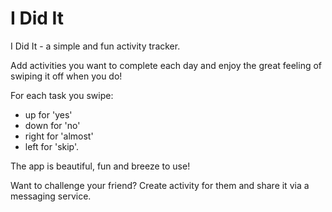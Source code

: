 # I Did It

I Did It - a simple and fun activity tracker.

Add activities you want to complete each day and enjoy the great feeling of swiping it off when you do! 

For each task you swipe: 
  - up for 'yes'
  - down for 'no'
  - right for 'almost'
  - left for 'skip'.
  
The app is beautiful, fun and breeze to use!

Want to challenge your friend? Create activity for them and share it via a messaging service.
